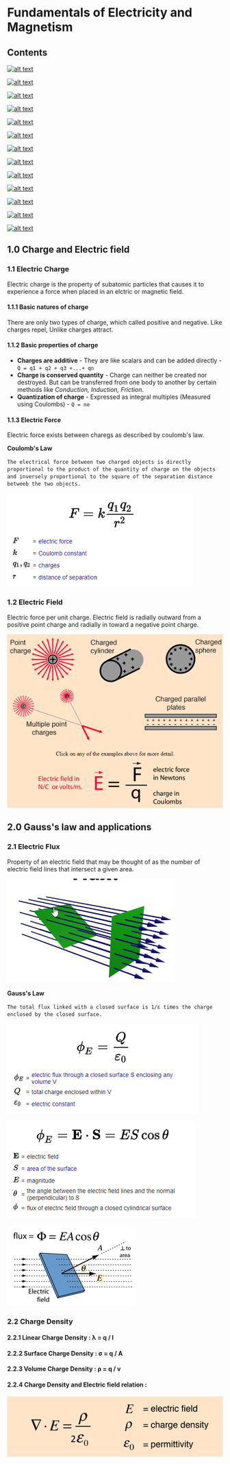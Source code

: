 # Fundamentals of Electricity and Magnetism

## Contents 

[![alt text](https://img.shields.io/badge/1.0-Charge%20and%20Electric%20field-yellowgreen)]()

[![alt text](https://img.shields.io/badge/2.0-Gauss's%20law%20and%20applications-yellowgreen)]()

[![alt text](https://img.shields.io/badge/3.0-Electric%20Potential-yellowgreen)]()

[![alt text](https://img.shields.io/badge/4.0-Electric%20Current%20%20and%20Ressistance-yellowgreen)]()

[![alt text](https://img.shields.io/badge/5.0-Capacitors%20and%20Dielectrics-yellowgreen)]()

[![alt text](https://img.shields.io/badge/6.0-Kirchhoff's%20laws-yellowgreen)]()

[![alt text](https://img.shields.io/badge/7.0-LC%20Circuits-yellowgreen)]()

[![alt text](https://img.shields.io/badge/8.0-Magnetic%20Field-yellowgreen)]()

[![alt text](https://img.shields.io/badge/9.0-Moving%20charges%20in%20magnetic%20field-yellowgreen)]()

[![alt text](https://img.shields.io/badge/10.0-Magnetic%20force-yellowgreen)]()

[![alt text](https://img.shields.io/badge/11.0-Induction-yellowgreen)]()

[![alt text](https://img.shields.io/badge/12.0-LR%20Circuits-yellowgreen)]()

[![alt text](https://img.shields.io/badge/13.0-LCR%20Circuits-yellowgreen)]()


## 1.0 Charge and Electric field

### 1.1 Electric Charge
Electric charge is the property of subatomic particles that causes it to experience a force when placed in an elctric or magnetic field.

#### 1.1.1 Basic natures of charge
There are only two types of charge, which called positive and negative. Like charges repel, Unlike charges attract.

#### 1.1.2 Basic properties of charge
- **Charges are additive** - They are like scalars and can be added directly - `Q = q1 + q2 + q3 +...+ qn`
- **Charge is conserved quantity** - Charge can neither be created nor destroyed. But can be transferred from one body to another by certain methods like *Conduction, Induction, Friction*.
- **Quantization of charge** - Expressed as integral multiples (Measured using Coulombs) - `Q = ne`

#### 1.1.3 Electric Force
Electric force exists between charegs as described by coulomb's law.

**Coulomb's Law**

`The electrical force between two charged objects is directly proportional to the product of the quantity of charge on the objects and inversely proportional to the square of the separation distance betweeb the two objects. `

![alt text](https://github.com/NashoNightmare/Fundamentals-of-Electricity-and-Magnetism/blob/master/imgs/coulomb_law.png)

### 1.2 Electric Field
Electric force per unit charge. Electric field is radially outward from a positive point charge and radially in toward a negative point charge.

![alt text](https://github.com/NashoNightmare/Fundamentals-of-Electricity-and-Magnetism/blob/master/imgs/electric_field.png)

## 2.0 Gauss's law and applications

### 2.1 Electric Flux
Property of an electric field that may be thought of as the number of electric field lines that intersect a given area.

![alt text](https://github.com/NashoNightmare/Fundamentals-of-Electricity-and-Magnetism/blob/master/imgs/flux_img.png)

**Gauss's Law**

`The total flux linked with a closed surface is 1/ε times the charge enclosed by the closed surface.`

![alt text](https://github.com/NashoNightmare/Fundamentals-of-Electricity-and-Magnetism/blob/master/imgs/gauss_law.png)

![alt text](https://github.com/NashoNightmare/Fundamentals-of-Electricity-and-Magnetism/blob/master/imgs/gauss_law2.png) 

![alt text](https://github.com/NashoNightmare/Fundamentals-of-Electricity-and-Magnetism/blob/master/imgs/gauss_law3.png)

### 2.2 Charge Density
#### 2.2.1 Linear Charge Density : λ = q / l
#### 2.2.2 Surface  Charge Density : σ = q / A
#### 2.2.3 Volume Charge Density : ρ = q / v
#### 2.2.4 Charge Density and Electric field relation :
![alt text](https://github.com/NashoNightmare/Fundamentals-of-Electricity-and-Magnetism/blob/master/imgs/field_density.png)
